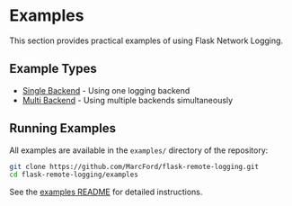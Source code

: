 # Examples

This section provides practical examples of using Flask Network Logging.

## Example Types

- [Single Backend](single_backend.md) - Using one logging backend
- [Multi Backend](multi_backend.md) - Using multiple backends simultaneously

## Running Examples

All examples are available in the `examples/` directory of the repository:

```bash
git clone https://github.com/MarcFord/flask-remote-logging.git
cd flask-remote-logging/examples
```

See the [examples README](https://github.com/MarcFord/flask-remote-logging/blob/main/examples/README.md) for detailed instructions.
